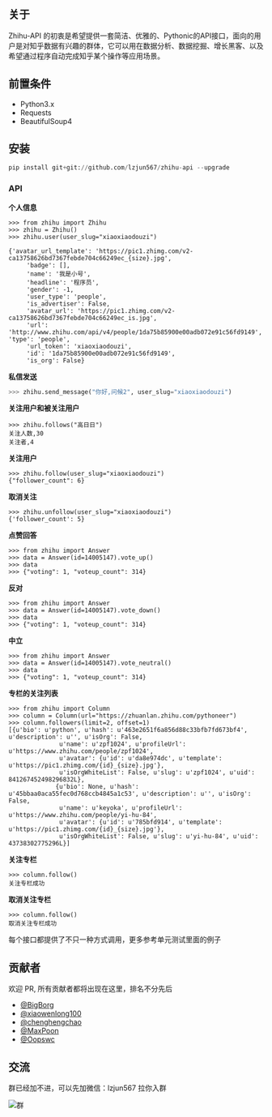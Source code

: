 
## 关于

Zhihu-API 的初衷是希望提供一套简洁、优雅的、Pythonic的API接口，面向的用户是对知乎数据有兴趣的群体，它可以用在数据分析、数据挖掘、增长黑客、以及希望通过程序自动完成知乎某个操作等应用场景。

## 前置条件

* Python3.x
* Requests
* BeautifulSoup4

## 安装

```python
pip install git+git://github.com/lzjun567/zhihu-api --upgrade
```

### API

**个人信息**
```
>>> from zhihu import Zhihu
>>> zhihu = Zhihu()
>>> zhihu.user(user_slug="xiaoxiaodouzi")

{'avatar_url_template': 'https://pic1.zhimg.com/v2-ca13758626bd7367febde704c66249ec_{size}.jpg',
     'badge': [],
     'name': '我是小号',
     'headline': '程序员',
     'gender': -1,
     'user_type': 'people',
     'is_advertiser': False,
     'avatar_url': 'https://pic1.zhimg.com/v2-ca13758626bd7367febde704c66249ec_is.jpg',
     'url': 'http://www.zhihu.com/api/v4/people/1da75b85900e00adb072e91c56fd9149', 'type': 'people',
     'url_token': 'xiaoxiaodouzi',
     'id': '1da75b85900e00adb072e91c56fd9149',
     'is_org': False}
```

**私信发送**

```python
>>> zhihu.send_message("你好,问候2", user_slug="xiaoxiaodouzi")
```

**关注用户和被关注用户**

```
>>> zhihu.follows("高日日")
关注人数,30
关注者,4
```

**关注用户**
```
>>> zhihu.follow(user_slug="xiaoxiaodouzi")
{"follower_count": 6}
```
**取消关注**
```
>>> zhihu.unfollow(user_slug="xiaoxiaodouzi")
{'follower_count': 5}
```

**点赞回答**
```
>>> from zhihu import Answer
>>> data = Answer(id=14005147).vote_up()
>>> data
>>> {"voting": 1, "voteup_count": 314}
```

**反对**
```
>>> from zhihu import Answer
>>> data = Answer(id=14005147).vote_down()
>>> data
>>> {"voting": 1, "voteup_count": 314}
```


**中立**
```
>>> from zhihu import Answer
>>> data = Answer(id=14005147).vote_neutral()
>>> data
>>> {"voting": 1, "voteup_count": 314}
```


**专栏的关注列表**
```
>>> from zhihu import Column
>>> column = Column(url="https://zhuanlan.zhihu.com/pythoneer")
>>> column.followers(limit=2, offset=1)
[{u'bio': u'python', u'hash': u'463e2651f6a856d88c33bfb7fd673bf4', u'description': u'', u'isOrg': False,
              u'name': u'zpf1024', u'profileUrl': u'https://www.zhihu.com/people/zpf1024',
              u'avatar': {u'id': u'da8e974dc', u'template': u'https://pic1.zhimg.com/{id}_{size}.jpg'},
              u'isOrgWhiteList': False, u'slug': u'zpf1024', u'uid': 841267452498296832L},
             {u'bio': None, u'hash': u'45bbaa0aca55fec0d768ccb4845a1c53', u'description': u'', u'isOrg': False,
              u'name': u'keyoka', u'profileUrl': u'https://www.zhihu.com/people/yi-hu-84',
              u'avatar': {u'id': u'785bfd914', u'template': u'https://pic1.zhimg.com/{id}_{size}.jpg'},
              u'isOrgWhiteList': False, u'slug': u'yi-hu-84', u'uid': 43738302775296L}]
```


**关注专栏**
```
>>> column.follow()
关注专栏成功
```

**取消关注专栏**
```
>>> column.follow()
取消关注专栏成功
```

每个接口都提供了不只一种方式调用，更多参考单元测试里面的例子


## 贡献者
欢迎 PR, 所有贡献者都将出现在这里，排名不分先后

* [@BigBorg](https://github.com/BigBorg)
* [@xiaowenlong100](https://github.com/xiaowenlong100)
* [@chenghengchao](https://github.com/chenghengchao)
* [@MaxPoon](https://github.com/MaxPoon)
* [@Oopswc](https://github.com/Oopswc)

## 交流
群已经加不进，可以先加微信：lzjun567 拉你入群

![群](https://dn-mhke0kuv.qbox.me/30f70119cd4a840560d4.jpeg)

